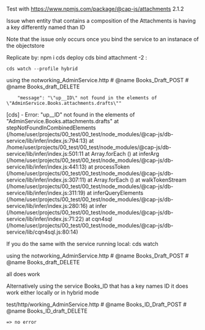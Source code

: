 Test with https://www.npmjs.com/package/@cap-js/attachments 2.1.2

Issue when entity that contains a composition of the Attachments is having a key differently named than ID

Note that the issue only occurs once you bind the service to an instanace of the objectstore

Replicate by:
    npm i
    cds deploy
    cds bind attachment -2 <service name of objectstore>:<key maintained there>

    cds watch --profile hybrid

using the notworking_AdminService.http
    # @name Books_Draft_POST
    # @name Books_draft_DELETE

        "message": "\"up__ID\" not found in the elements of \"AdminService.Books.attachments.drafts\""

[cds] - Error: "up__ID" not found in the elements of "AdminService.Books.attachments.drafts"
    at stepNotFoundInCombinedElements (/home/user/projects/00_test/00_test/node_modules/@cap-js/db-service/lib/infer/index.js:794:13)
    at /home/user/projects/00_test/00_test/node_modules/@cap-js/db-service/lib/infer/index.js:501:11
    at Array.forEach (<anonymous>)
    at inferArg (/home/user/projects/00_test/00_test/node_modules/@cap-js/db-service/lib/infer/index.js:441:13)
    at processToken (/home/user/projects/00_test/00_test/node_modules/@cap-js/db-service/lib/infer/index.js:307:11)
    at Array.forEach (<anonymous>)
    at walkTokenStream (/home/user/projects/00_test/00_test/node_modules/@cap-js/db-service/lib/infer/index.js:311:19)
    at inferQueryElements (/home/user/projects/00_test/00_test/node_modules/@cap-js/db-service/lib/infer/index.js:280:16)
    at infer (/home/user/projects/00_test/00_test/node_modules/@cap-js/db-service/lib/infer/index.js:71:22)
    at cqn4sql (/home/user/projects/00_test/00_test/node_modules/@cap-js/db-service/lib/cqn4sql.js:80:14)

If you do the same with the service running local:
cds watch

using the notworking_AdminService.http
    # @name Books_Draft_POST
    # @name Books_draft_DELETE

all does work

Alternatively using the service Books_ID that has a key names ID it does work either locally or in hybrid mode

test/http/working_AdminService.http
    # @name Books_ID_Draft_POST
    # @name Books_ID_draft_DELETE

    => no error


